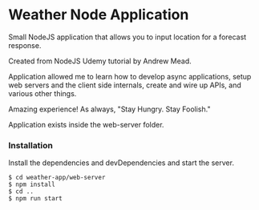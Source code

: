 # Weather Node Application


Small NodeJS application that allows you to input location for a forecast response.

Created from NodeJS Udemy tutorial by Andrew Mead.

Application allowed me to learn how to develop async applications, setup web servers and the client side internals, create and wire up APIs, and various other things.

Amazing experience! As always, "Stay Hungry. Stay Foolish."

Application exists inside the web-server folder. 



### Installation

Install the dependencies and devDependencies and start the server.

```
$ cd weather-app/web-server
$ npm install
$ cd ..
$ npm run start
```